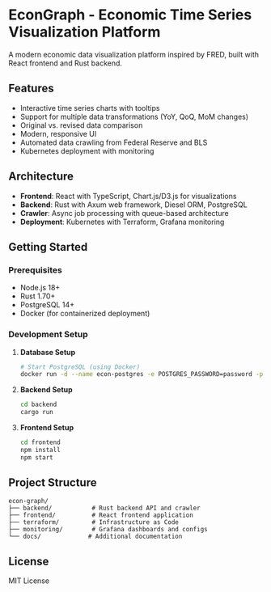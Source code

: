 # EconGraph - Economic Time Series Visualization Platform

A modern economic data visualization platform inspired by FRED, built with React frontend and Rust backend.

## Features

- Interactive time series charts with tooltips
- Support for multiple data transformations (YoY, QoQ, MoM changes)
- Original vs. revised data comparison
- Modern, responsive UI
- Automated data crawling from Federal Reserve and BLS
- Kubernetes deployment with monitoring

## Architecture

- **Frontend**: React with TypeScript, Chart.js/D3.js for visualizations
- **Backend**: Rust with Axum web framework, Diesel ORM, PostgreSQL
- **Crawler**: Async job processing with queue-based architecture
- **Deployment**: Kubernetes with Terraform, Grafana monitoring

## Getting Started

### Prerequisites

- Node.js 18+
- Rust 1.70+
- PostgreSQL 14+
- Docker (for containerized deployment)

### Development Setup

1. **Database Setup**
   ```bash
   # Start PostgreSQL (using Docker)
   docker run -d --name econ-postgres -e POSTGRES_PASSWORD=password -p 5432:5432 postgres:14
   ```

2. **Backend Setup**
   ```bash
   cd backend
   cargo run
   ```

3. **Frontend Setup**
   ```bash
   cd frontend
   npm install
   npm start
   ```

## Project Structure

```
econ-graph/
├── backend/           # Rust backend API and crawler
├── frontend/          # React frontend application
├── terraform/         # Infrastructure as Code
├── monitoring/        # Grafana dashboards and configs
└── docs/             # Additional documentation
```

## License

MIT License
